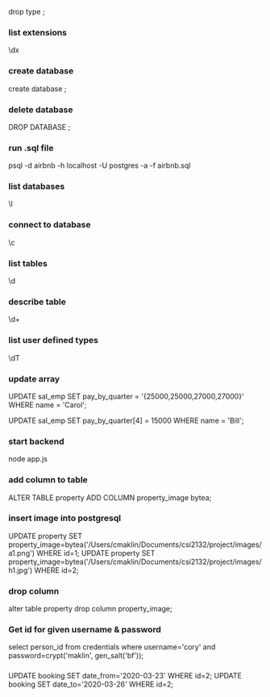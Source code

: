 drop type <type>;

### list extensions
\dx

### create database
create database <name>;

### delete database
DROP DATABASE <name>;

### run .sql file
psql -d airbnb -h localhost -U postgres -a -f airbnb.sql

### list databases
\l

### connect to database
\c <name>

### list tables
\d

### describe table
\d+ <name>

### list user defined types
\dT

### update array
UPDATE sal_emp SET pay_by_quarter = '{25000,25000,27000,27000}'
    WHERE name = 'Carol';

UPDATE sal_emp SET pay_by_quarter[4] = 15000
    WHERE name = 'Bill';

### start backend
node app.js

### add column to table
ALTER TABLE property ADD COLUMN property_image bytea;

### insert image into postgresql

UPDATE property SET property_image=bytea('/Users/cmaklin/Documents/csi2132/project/images/a1.png') WHERE id=1;
UPDATE property SET property_image=bytea('/Users/cmaklin/Documents/csi2132/project/images/h1.jpg') WHERE id=2;

### drop column
alter table property drop column property_image;

### Get id for given username & password
select person_id from credentials where username='cory' and password=crypt('maklin', gen_salt('bf'));

### 
UPDATE booking SET date_from='2020-03-23' WHERE id=2;
UPDATE booking SET date_to='2020-03-26' WHERE id=2;